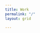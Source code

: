```yaml
---
title: Work
permalink: "/"
layout: grid

---
```


<!-- {% for post in site.posts %}
    <a href="{{ post.url }}">
        <h2>{{ post.title }}</h2>
    </a>
{% endfor %}

<p>Dance Fever is about to begin</p> -->